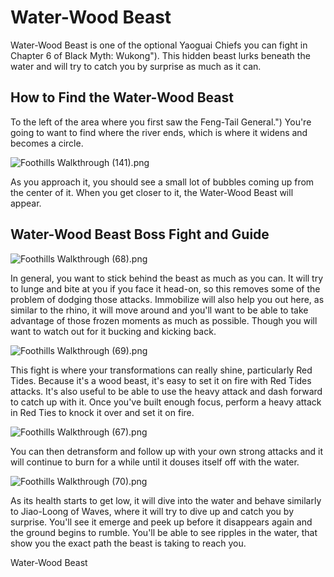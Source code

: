 # Water-Wood Beast

Water-Wood Beast is one of the optional Yaoguai Chiefs you can fight in Chapter 6 of Black Myth: Wukong"). This hidden beast lurks beneath the water and will try to catch you by surprise as much as it can. 

## How to Find the Water-Wood Beast

To the left of the area where you first saw the Feng-Tail General.") You're going to want to find where the river ends, which is where it widens and becomes a circle. 

![Foothills Walkthrough \(141\).png](https://oyster.ignimgs.com/mediawiki/apis.ign.com/black-myth-wukong/b/be/Foothills_Walkthrough_%28141%29.png)

As you approach it, you should see a small lot of bubbles coming up from the center of it. When you get closer to it, the Water-Wood Beast will appear. 

## Water-Wood Beast Boss Fight and Guide

![Foothills Walkthrough \(68\).png](https://oyster.ignimgs.com/mediawiki/apis.ign.com/black-myth-wukong/8/8f/Foothills_Walkthrough_%2868%29.png)

In general, you want to stick behind the beast as much as you can. It will try to lunge and bite at you if you face it head-on, so this removes some of the problem of dodging those attacks. Immobilize will also help you out here, as similar to the rhino, it will move around and you'll want to be able to take advantage of those frozen moments as much as possible. Though you will want to watch out for it bucking and kicking back. 

![Foothills Walkthrough \(69\).png](https://oyster.ignimgs.com/mediawiki/apis.ign.com/black-myth-wukong/5/50/Foothills_Walkthrough_%2869%29.png)

This fight is where your transformations can really shine, particularly Red Tides. Because it's a wood beast, it's easy to set it on fire with Red Tides attacks. It's also useful to be able to use the heavy attack and dash forward to catch up with it. Once you've built enough focus, perform a heavy attack in Red Ties to knock it over and set it on fire. 

![Foothills Walkthrough \(67\).png](https://oyster.ignimgs.com/mediawiki/apis.ign.com/black-myth-wukong/1/12/Foothills_Walkthrough_%2867%29.png)

You can then detransform and follow up with your own strong attacks and it will continue to burn for a while until it douses itself off with the water. 

![Foothills Walkthrough \(70\).png](https://oyster.ignimgs.com/mediawiki/apis.ign.com/black-myth-wukong/a/a6/Foothills_Walkthrough_%2870%29.png)

As its health starts to get low, it will dive into the water and behave similarly to Jiao-Loong of Waves, where it will try to dive up and catch you by surprise. You'll see it emerge and peek up before it disappears again and the ground begins to rumble. You'll be able to see ripples in the water, that show you the exact path the beast is taking to reach you. 

Water-Wood Beast